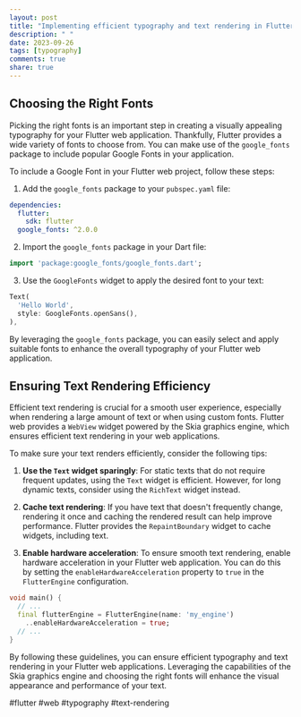 ```yaml
---
layout: post
title: "Implementing efficient typography and text rendering in Flutter web"
description: " "
date: 2023-09-26
tags: [typography]
comments: true
share: true
---
```


## Choosing the Right Fonts

Picking the right fonts is an important step in creating a visually appealing typography for your Flutter web application. Thankfully, Flutter provides a wide variety of fonts to choose from. You can make use of the `google_fonts` package to include popular Google Fonts in your application.

To include a Google Font in your Flutter web project, follow these steps:

1. Add the `google_fonts` package to your `pubspec.yaml` file:
```yaml
dependencies:
  flutter:
    sdk: flutter
  google_fonts: ^2.0.0
```

2. Import the `google_fonts` package in your Dart file:
```dart
import 'package:google_fonts/google_fonts.dart';
```

3. Use the `GoogleFonts` widget to apply the desired font to your text:
```dart
Text(
  'Hello World',
  style: GoogleFonts.openSans(),
),
```

By leveraging the `google_fonts` package, you can easily select and apply suitable fonts to enhance the overall typography of your Flutter web application.

## Ensuring Text Rendering Efficiency

Efficient text rendering is crucial for a smooth user experience, especially when rendering a large amount of text or when using custom fonts. Flutter web provides a `WebView` widget powered by the Skia graphics engine, which ensures efficient text rendering in your web applications.

To make sure your text renders efficiently, consider the following tips:

1. **Use the `Text` widget sparingly**: For static texts that do not require frequent updates, using the `Text` widget is efficient. However, for long dynamic texts, consider using the `RichText` widget instead.

2. **Cache text rendering**: If you have text that doesn't frequently change, rendering it once and caching the rendered result can help improve performance. Flutter provides the `RepaintBoundary` widget to cache widgets, including text.

3. **Enable hardware acceleration**: To ensure smooth text rendering, enable hardware acceleration in your Flutter web application. You can do this by setting the `enableHardwareAcceleration` property to `true` in the `FlutterEngine` configuration.

```dart
void main() {
  // ...
  final flutterEngine = FlutterEngine(name: 'my_engine')
    ..enableHardwareAcceleration = true;
  // ...
}
```

By following these guidelines, you can ensure efficient typography and text rendering in your Flutter web applications. Leveraging the capabilities of the Skia graphics engine and choosing the right fonts will enhance the visual appearance and performance of your text.

#flutter #web #typography #text-rendering